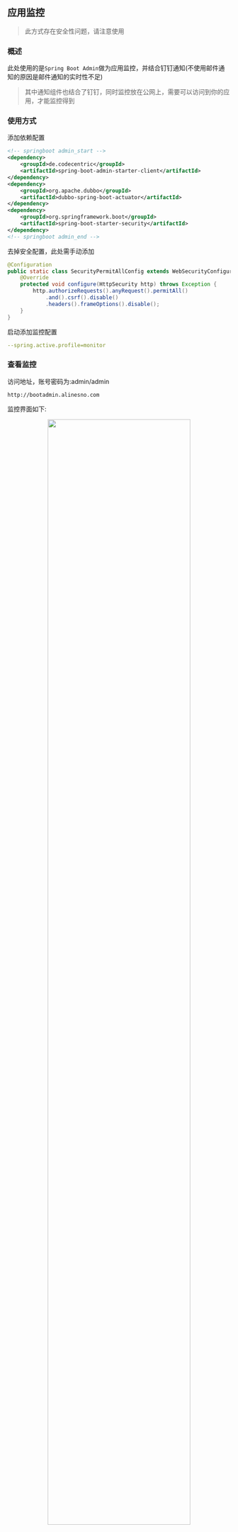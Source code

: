## 应用监控

> 此方式存在安全性问题，请注意使用

### 概述

此处使用的是`Spring Boot Admin`做为应用监控，并结合钉钉通知(不使用邮件通知的原因是邮件通知的实时性不足)

> 其中通知组件也结合了钉钉，同时监控放在公网上，需要可以访问到你的应用，才能监控得到

### 使用方式

添加依赖配置

```xml
<!-- springboot admin_start -->
<dependency>
    <groupId>de.codecentric</groupId>
    <artifactId>spring-boot-admin-starter-client</artifactId>
</dependency>
<dependency>
    <groupId>org.apache.dubbo</groupId>
    <artifactId>dubbo-spring-boot-actuator</artifactId>
</dependency>
<dependency>
    <groupId>org.springframework.boot</groupId>
    <artifactId>spring-boot-starter-security</artifactId>
</dependency>
<!-- springboot admin_end -->
```

去掉安全配置，此处需手动添加

```java
@Configuration
public static class SecurityPermitAllConfig extends WebSecurityConfigurerAdapter {
    @Override
    protected void configure(HttpSecurity http) throws Exception {
        http.authorizeRequests().anyRequest().permitAll()
            .and().csrf().disable()
            .headers().frameOptions().disable();
    }
}
```

启动添加监控配置

```yml
--spring.active.profile=monitor
```

### 查看监控

访问地址，账号密码为:admin/admin

```
http://bootadmin.alinesno.com
```

监控界面如下:

<p style="text-align:center"><img src="/images/bootadmin_01.png" width="80%" /></p>
